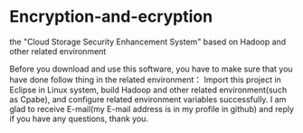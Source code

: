 Encryption-and-ecryption
========================

the "Cloud Storage Security Enhancement System" based on Hadoop and other related environment

Before you download and use this software, you have to make sure that you have done follow thing in the related environment：
Import this project in Eclipse in Linux system, build Hadoop and other related environment(such as Cpabe), and 
configure related environment variables successfully.
I am glad to receive E-mail(my E-mail address is in my profile in github) and reply if you have any questions, thank you.

